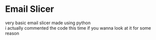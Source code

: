 # Email Slicer
very basic email slicer made using python
<br />
i actually commented the code this time if you wanna look at it for some reason
